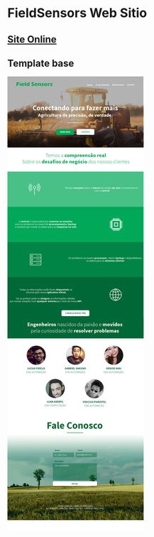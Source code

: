 # FieldSensors Web Sitio

## [Site Online](http://www.fieldsensors.com.br/)

## Template base
![Template](static/template.jpg)